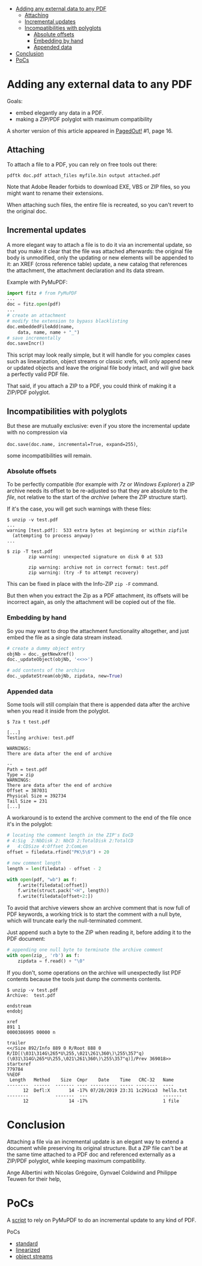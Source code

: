 <!-- pandoc -s -f gfm -t html README.md -o README.html -->

- [Adding any external data to any PDF](#adding-any-external-data-to-any-pdf)
  - [Attaching](#attaching)
  - [Incremental updates](#incremental-updates)
  - [Incompatibilities with polyglots](#incompatibilities-with-polyglots)
    - [Absolute offsets](#absolute-offsets)
    - [Embedding by hand](#embedding-by-hand)
    - [Appended data](#appended-data)
- [Conclusion](#conclusion)
- [PoCs](#pocs)


# Adding any external data to any PDF

Goals:
- embed elegantly any data in a PDF.
- making a ZIP/PDF polyglot with maximum compatibility

A shorter version of this article appeared in [PagedOut!](https://pagedout.institute) #1, page 16.


## Attaching

To attach a file to a PDF, you can rely on free tools out there:

```
pdftk doc.pdf attach_files myfile.bin output attached.pdf
```

Note that Adobe Reader forbids to download EXE, VBS or ZIP files,
so you might want to rename their extensions.

When attaching such files, the entire file is recreated,
so you can't revert to the original doc.

## Incremental updates

A more elegant way to attach a file is to do it via an incremental update,
so that you make it clear that the file was attached afterwards:
the original file body is unmodified,
only the updating or new elements will be appended to it:
an XREF (cross reference table) update, a new catalog that references the attachment,
the attachment declaration and its data stream.

Example with PyMuPDF:

``` python
import fitz # from PyMuPDF
...
doc = fitz.open(pdf)
...
# create an attachment
# modify the extension to bypass blacklisting
doc.embeddedFileAdd(name,
    data, name, name + "_")
# save incrementally
doc.saveIncr()
```

This script may look really simple,
but it will handle for you complex cases such as
linearization, object streams or classic xrefs,
will only append new or updated objects
and leave the original file body intact,
and will give back a perfectly valid PDF file.

That said, if you attach a ZIP to a PDF,
you could think of making it a ZIP/PDF polyglot.


## Incompatibilities with polyglots
But these are mutually exclusive:
even if you store the incremental update with no compression via

`doc.save(doc.name, incremental=True, expand=255)`,

some incompatibilities will remain.

### Absolute offsets
To be perfectly compatible
(for example with *7z* or *Windows Explorer*)
a ZIP archive needs its offset to be re-adjusted
so that they are absolute to the *file*,
not relative to the start of the *archive*
(where the ZIP structure start).

If it's the case, you will get such warnings with these files:

```
$ unzip -v test.pdf
...
warning [test.pdf]:  533 extra bytes at beginning or within zipfile
  (attempting to process anyway)
...
```

```
$ zip -T test.pdf
        zip warning: unexpected signature on disk 0 at 533

        zip warning: archive not in correct format: test.pdf
        zip warning: (try -F to attempt recovery)
```

This can be fixed in place with the Info-ZIP `zip -F` command.

But then when you extract the Zip as a PDF attachment,
its offsets will be incorrect again,
as only the attachment will be copied out of the file.

### Embedding by hand

So you may want to drop the attachment functionality altogether,
and just embed the file as a single data stream instead.

``` python
# create a dummy object entry
objNb = doc._getNewXref()
doc._updateObject(objNb, '<<>>')

# add contents of the archive
doc._updateStream(objNb, zipdata, new=True)
```

### Appended data

Some tools will still complain that there is appended data after the archive
when you read it inside from the polyglot.

```
$ 7za t test.pdf

[...]
Testing archive: test.pdf

WARNINGS:
There are data after the end of archive

--
Path = test.pdf
Type = zip
WARNINGS:
There are data after the end of archive
Offset = 387031
Physical Size = 392734
Tail Size = 231
[...]

```

A workaround is to extend the archive comment
to the end of the file
once it's in the polyglot:

``` python
# locating the comment length in the ZIP's EoCD
# 4:Sig  2:NbDisk 2: NbCD 2:TotalDisk 2:TotalCD
# 	4:CDSize 4:Offset 2:ComLen
offset = filedata.rfind("PK\5\6") + 20

# new comment length
length = len(filedata) - offset - 2

with open(pdf, "wb") as f:
	f.write(filedata[:offset])
	f.write(struct.pack("<H", length))
	f.write(filedata[offset+2:])
```

To avoid that archive viewers show an archive comment
that is now full of PDF keywords,
a working trick is to start the comment with a null byte,
which will truncate early the null-terminated comment.

Just append such a byte to the ZIP when reading it,
before adding it to the PDF document:

``` python
# appending one null byte to terminate the archive comment
with open(zip_, 'rb') as f:
	zipdata = f.read() + "\0"
```

If you don't, some operations on the archive will unexpectedly list PDF contents
because the tools just dump the comments contents.

```
$ unzip -v test.pdf
Archive:  test.pdf

endstream
endobj

xref
891 1
0000386995 00000 n

trailer
<</Size 892/Info 889 0 R/Root 888 0 R/ID[(\031\314G\265*U\255,\021\261\360\)\255\357"q)(\031\314G\265*U\255,\021\261\360\)\255\357"q)]/Prev 369018>>
startxref
779784
%%EOF
 Length   Method    Size  Cmpr    Date    Time   CRC-32   Name
--------  ------  ------- ---- ---------- ----- --------  ----
      12  Defl:X       14 -17% 07/28/2019 23:31 1c291ca3  hello.txt
--------          -------  ---                            -------
      12               14 -17%                            1 file
```


# Conclusion

Attaching a file via an incremental update
is an elegant way to extend a document while preserving its original structure.
But a ZIP file can't be at the same time attached to a PDF doc and
referenced externally as a ZIP/PDF polyglot, while keeping maximum compatibility.

Ange Albertini with Nicolas Grégoire, Gynvael Coldwind and Philippe Teuwen for their help,

# PoCs

A [script](make_pdf.py) to rely on PyMuPDF to do an incremental update to any kind of PDF.

PoCs
- [standard](standard.pdf)
- [linearized](linearized.pdf)
- [object streams](objectstreams.pdf)

